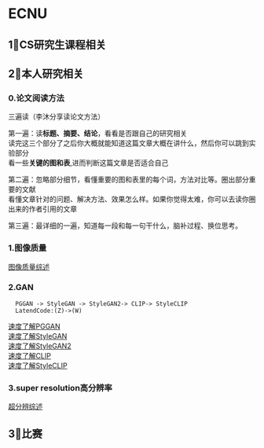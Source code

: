 # ECNU
## 1⃣️CS研究生课程相关

## 2⃣️本人研究相关
### 0.论文阅读方法
三遍读（李沐分享读论文方法）

第一遍：读**标题、摘要、结论**，看看是否跟自己的研究相关\
读完这三个部分了之后你大概就能知道这篇文章大概在讲什么，然后你可以跳到实验部分\
看一些**关键的图和表**,进而判断这篇文章是否适合自己

第二遍：忽略部分细节，看懂重要的图和表里的每个词，方法对比等。圈出部分重要的文献\
看懂文章针对的问题、解决方法、效果怎么样。如果你觉得太难，你可以去读你圈出来的作者引用的文章

第三遍：最详细的一遍，知道每一段和每一句干什么，脑补过程、换位思考。
### 1.图像质量
[图像质量综述](https://github.com/YUTING0907/ECNU/blob/main/Image-Quality.md)

### 2.GAN
      PGGAN -> StyleGAN -> StyleGAN2-> CLIP-> StyleCLIP
      LatendCode:(Z)->(W)
[速度了解PGGAN](https://www.bilibili.com/video/BV1FZ4y1C7Vo)\
[速度了解StyleGAN](https://www.bilibili.com/video/BV1w44y1K775)\
[速度了解StyleGAN2](https://www.bilibili.com/video/BV1zS4y1N7CD)\
[速度了解CLIP](https://www.bilibili.com/video/BV1ZY4y1q7zF)\
[速度了解StyleCLIP](https:www.bilibili.com/video/BV13Y4y1i7df)

### 3.super resolution高分辨率
[超分辨综述](https://github.com/YUTING0907/ECNU/blob/main/High-Resolution.md)

## 3⃣️比赛
